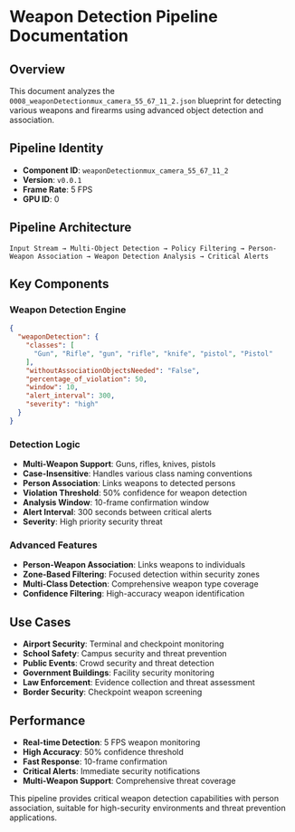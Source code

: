 # Weapon Detection Pipeline Documentation

## Overview
This document analyzes the `0008_weaponDetectionmux_camera_55_67_11_2.json` blueprint for detecting various weapons and firearms using advanced object detection and association.

## Pipeline Identity
- **Component ID**: `weaponDetectionmux_camera_55_67_11_2`
- **Version**: `v0.0.1`
- **Frame Rate**: 5 FPS
- **GPU ID**: 0

## Pipeline Architecture
```
Input Stream → Multi-Object Detection → Policy Filtering → Person-Weapon Association → Weapon Detection Analysis → Critical Alerts
```

## Key Components

### Weapon Detection Engine
```json
{
  "weaponDetection": {
    "classes": [
      "Gun", "Rifle", "gun", "rifle", "knife", "pistol", "Pistol"
    ],
    "withoutAssociationObjectsNeeded": "False",
    "percentage_of_violation": 50,
    "window": 10,
    "alert_interval": 300,
    "severity": "high"
  }
}
```

### Detection Logic
- **Multi-Weapon Support**: Guns, rifles, knives, pistols
- **Case-Insensitive**: Handles various class naming conventions
- **Person Association**: Links weapons to detected persons
- **Violation Threshold**: 50% confidence for weapon detection
- **Analysis Window**: 10-frame confirmation window
- **Alert Interval**: 300 seconds between critical alerts
- **Severity**: High priority security threat

### Advanced Features
- **Person-Weapon Association**: Links weapons to individuals
- **Zone-Based Filtering**: Focused detection within security zones
- **Multi-Class Detection**: Comprehensive weapon type coverage
- **Confidence Filtering**: High-accuracy weapon identification

## Use Cases
- **Airport Security**: Terminal and checkpoint monitoring
- **School Safety**: Campus security and threat prevention
- **Public Events**: Crowd security and threat detection
- **Government Buildings**: Facility security monitoring
- **Law Enforcement**: Evidence collection and threat assessment
- **Border Security**: Checkpoint weapon screening

## Performance
- **Real-time Detection**: 5 FPS weapon monitoring
- **High Accuracy**: 50% confidence threshold
- **Fast Response**: 10-frame confirmation
- **Critical Alerts**: Immediate security notifications
- **Multi-Weapon Support**: Comprehensive threat coverage

This pipeline provides critical weapon detection capabilities with person association, suitable for high-security environments and threat prevention applications.
